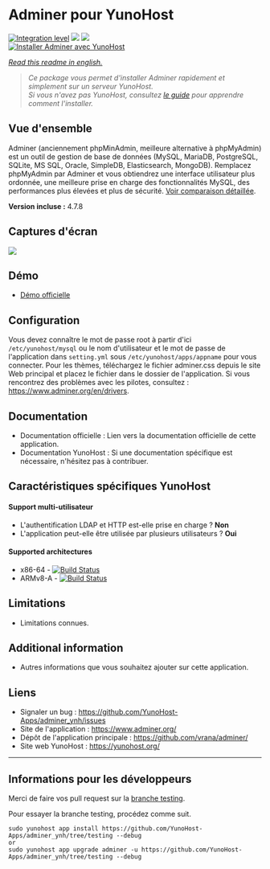 # Adminer pour YunoHost

[![Integration level](https://dash.yunohost.org/integration/adminer.svg)](https://dash.yunohost.org/appci/app/adminer) ![](https://ci-apps.yunohost.org/ci/badges/adminer.status.svg) ![](https://ci-apps.yunohost.org/ci/badges/adminer.maintain.svg)  
[![Installer Adminer avec YunoHost](https://install-app.yunohost.org/install-with-yunohost.png)](https://install-app.yunohost.org/?app=adminer)

*[Read this readme in english.](./README.md)* 

> *Ce package vous permet d'installer Adminer rapidement et simplement sur un serveur YunoHost.  
Si vous n'avez pas YunoHost, consultez [le guide](https://yunohost.org/#/install) pour apprendre comment l'installer.*

## Vue d'ensemble
Adminer (anciennement phpMinAdmin, meilleure alternative à phpMyAdmin) est un outil de gestion de base de données (MySQL, MariaDB, PostgreSQL, SQLite, MS SQL, Oracle, SimpleDB, Elasticsearch, MongoDB). Remplacez phpMyAdmin par Adminer et vous obtiendrez une interface utilisateur plus ordonnée, une meilleure prise en charge des fonctionnalités MySQL, des performances plus élevées et plus de sécurité. [Voir comparaison détaillée](https://www.adminer.org/en/phpmyadmin).

**Version incluse :** 4.7.8

## Captures d'écran

![](https://www.adminer.org/static/screenshots/db.png)

## Démo

* [Démo officielle](https://demo.adminer.org/adminer.php?username=)

## Configuration

Vous devez connaître le mot de passe root à partir d'ici `/etc/yunohost/mysql` ou le nom d'utilisateur et le mot de passe de l'application dans `setting.yml` sous `/etc/yunohost/apps/appname` pour vous connecter.
Pour les thèmes, téléchargez le fichier adminer.css depuis le site Web principal et placez le fichier dans le dossier de l'application.
Si vous rencontrez des problèmes avec les pilotes, consultez : https://www.adminer.org/en/drivers.

## Documentation

 * Documentation officielle : Lien vers la documentation officielle de cette application.
 * Documentation YunoHost : Si une documentation spécifique est nécessaire, n'hésitez pas à contribuer.

## Caractéristiques spécifiques YunoHost

#### Support multi-utilisateur

* L'authentification LDAP et HTTP est-elle prise en charge ? **Non**
* L'application peut-elle être utilisée par plusieurs utilisateurs ? **Oui**

#### Supported architectures

* x86-64 - [![Build Status](https://ci-apps.yunohost.org/ci/logs/adminer_%20%28Apps%29.svg)](https://ci-apps.yunohost.org/ci/apps/adminer/)
* ARMv8-A - [![Build Status](https://ci-apps-arm.yunohost.org/ci/logs/adminer_%20%28Apps%29.svg)](https://ci-apps-arm.yunohost.org/ci/apps/adminer/)

## Limitations

* Limitations connues.

## Additional information

* Autres informations que vous souhaitez ajouter sur cette application.

## Liens

 * Signaler un bug : https://github.com/YunoHost-Apps/adminer_ynh/issues
 * Site de l'application : https://www.adminer.org/
 * Dépôt de l'application principale : https://github.com/vrana/adminer/
 * Site web YunoHost : https://yunohost.org/

---

## Informations pour les développeurs

Merci de faire vos pull request sur la [branche testing](https://github.com/YunoHost-Apps/adminer_ynh/tree/testing).

Pour essayer la branche testing, procédez comme suit.
```
sudo yunohost app install https://github.com/YunoHost-Apps/adminer_ynh/tree/testing --debug
or
sudo yunohost app upgrade adminer -u https://github.com/YunoHost-Apps/adminer_ynh/tree/testing --debug
```
